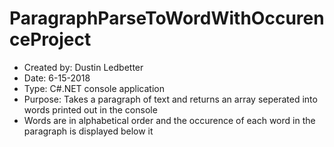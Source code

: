 # ParagraphParseToWordWithOccurenceProject
 * Created by: Dustin Ledbetter                                                                            
 * Date: 6-15-2018                                                                                         
 * Type: C#.NET console application                                                                        
 * Purpose: Takes a paragraph of text and returns an array seperated into words printed out in the console
 * Words are in alphabetical order and the occurence of each word in the paragraph is displayed below it 
